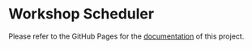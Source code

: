 # Workshop Scheduler

Please refer to the GitHub Pages for the [documentation](https://newcastlerse.github.io/WorkshopScheduler/index) of this project.

